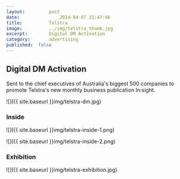 ```yaml
---
layout:			post
date:				2014-04-07 21:47:46
title:			Telstra
image:			../img/telstra_thumb.jpg
excerpt:		Digital DM Activation
category:		advertising
published:	false
---
```


## Digital DM Activation

Sent to the chief executives of Australia's biggest 500 companies to promote Telstra's new monthly business publication In:sight.

![]({{ site.baseurl }}img/telstra-dm.jpg)

### Inside

![]({{ site.baseurl }}img/telstra-inside-1.png)

![]({{ site.baseurl }}img/telstra-inside-2.png)

### Exhibition

![]({{ site.baseurl }}img/telstra-exhibition.jpg)
